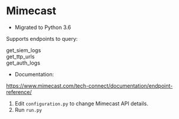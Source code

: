 # Mimecast

* Migrated to Python 3.6

Supports endpoints to query:

get_siem_logs <br>
get_ttp_urls <br>
get_auth_logs <br>

* Documentation:

https://www.mimecast.com/tech-connect/documentation/endpoint-reference/

1. Edit `configuration.py` to change Mimecast API details. <br>
2. Run `run.py`